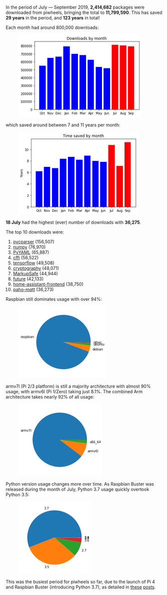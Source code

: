 In the period of July — September 2019, **2,414,682** packages were downloaded from piwheels,
bringing the total to **11,799,590**. This has saved **29 years** in the period, and **123 years**
in total!

Each month had around 800,000 downloads:

<figure class="wp-block-image">
<img src="images/q3_downloads.png" />
</figure>

which saved around between 7 and 11 years per month:

<figure class="wp-block-image">
<img src="images/q3_time_saved.png" />
</figure>

**18 July** had the highest (ever) number of downloads with **36,275**.

The top 10 downloads were:

1.  [pycparser](https://www.piwheels.org/project/pycparser) (156,507)
2.  [numpy](https://www.piwheels.org/project/numpy) (76,970)
3.  [PyYAML](https://www.piwheels.org/project/PyYAML) (65,887)
4.  [cffi](https://www.piwheels.org/project/cffi) (56,522)
5.  [tensorflow](https://www.piwheels.org/project/tensorflow) (49,508)
6.  [cryptography](https://www.piwheels.org/project/cryptography) (48,071)
7.  [MarkupSafe](https://www.piwheels.org/project/MarkupSafe) (44,944)
8.  [future](https://www.piwheels.org/project/future) (42,133)
9.  [home-assistant-frontend](https://www.piwheels.org/project/homeassistantfrontend) (38,750)
10. [paho-mqtt](https://www.piwheels.org/project/pahomqtt) (36,273)

Raspbian still dominates usage with over 94%:

<figure class="aligncenter">
<img src="images/q3_oss.png" />
</figure>

armv7l (Pi 2/3 platform) is still a majority architecture with almost 90% usage, with armv6l (Pi
1/Zero) taking just 8.1%. The combined Arm architecture takes nearly 92% of all usage:

<figure class="aligncenter">
<img src="images/q3_arch.png" />
</figure>

Python version usage changes more over time. As Raspbian Buster was released during the month of
July, Python 3.7 usage quickly overtook Python 3.5:

<figure class="aligncenter">
<img src="images/q3_py_vers.png" />
</figure>

This was the busiest period for piwheels so far, due to the launch of Pi 4 and Raspbian Buster
(introducing Python 3.7), as detailed in
[these](https://blog.piwheels.org/raspberry-pi-4-and-raspbian-buster/)
[posts](https://blog.piwheels.org/raspbian-buster-builds-complete/).
